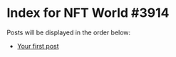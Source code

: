 # Index for NFT World #3914
Posts will be displayed in the order below:

- [Your first post](./001-first.md)

